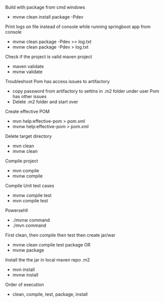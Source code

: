 Build with package from cmd windows
- mvnw clean install package -Pdev


Print logs on file instead of console while running springboot app from console
- mvnw clean package -Pdev >> log.txt
- mvnw clean package -Pdev > log.txt

Check if the project is valid maven project
- maven validate
- mvnw validate

Troubleshoot
Pom has access issues to artifactory
- copy password from artifactory to settins in .m2 folder under user
Pom has other issues
- Delete .m2 folder and start over


Create effective POM
- mvn help:effective-pom > pom.xml
- mvnw help:effective-pom > pom.xml

Delete target directory
- mvn clean
- mvnw clean

Compile project
- mvn compile
- mvnw compile

Compile Unit test cases

- mvnw compile test
- mvn compile test

Powersehll
- ./mvnw command
- ./mvn command

First clean, then compile then test then create jar/war
- mvnw clean compile test package OR
- mvnw package

Install the the jar in local maven repo .m2
- mvn install
- mvnw install

Order of execution
- clean, compile, test, package, install
